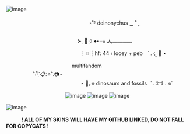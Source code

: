 ![image](https://github.com/user-attachments/assets/97c185d0-82ce-4d6d-8492-5ca505a6a955)


⠀ ⠀ ⠀ ⠀ ⠀ 　 　　　　  ⠀ 　 　　　 ⋆˚࿔  deinonychus  ⁔ ˚ ˳ 　

⠀ ⠀ ⠀ ⠀  ⠀ 　 　　　⠀ ⠀ 　 　 ⊱   ׅ 📼  ᛝ ✦•┈๑ ـــــــــــــــــــﮩ٨ـ 

 ⠀⠀ ⠀ ⠀⠀  ⠀ 　 　　　⠀ ⠀ 　 　 ⋮ ⌗ ┆ hf: 44 ›  looey + peb⠀  ˙ . 𐔌   🦖  ⋆
 

　　　　　 　 ⠀ 　 　　　 ⠀multifandom 　 　　　⠀ 　 　　　 ⠀ 　 　　　　˚˖𓍢ִ໋`📋:✧˚.📷⋆
 　　　⠀ 　　　⠀ 　　　⠀ 　　　⠀ 　　　⠀ ⠀ ⠀ ⠀ ⠀ㅤㅤㅤㅤㅤㅤㅤ⠀ㅤㅤㅤㅤㅤㅤㅤ　⋆ 🦴｡𖦹 dinosaurs  and fossils⠀˙ . 𐂯 . 𖦹˙

 ⠀  ⠀ 　 　　　　 　　　　![image](https://github.com/user-attachments/assets/d3c840c1-ea0c-4073-822a-971b7ad10d1d) ![image](https://github.com/user-attachments/assets/a48f3871-b0a6-4c02-ad4d-82d84433496e) ![image](https://github.com/user-attachments/assets/163306d6-1fbb-4168-8584-9c0bd6a38039)


![image](https://github.com/user-attachments/assets/54d1c392-d747-4502-ae28-1ad8b66e4522)


　　⠀ **! ALL OF MY SKINS WILL HAVE MY GITHUB LINKED, DO NOT FALL FOR COPYCATS !**



